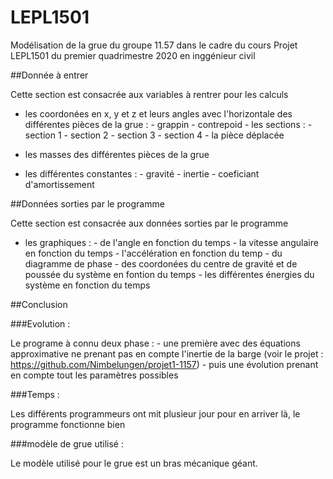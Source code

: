 # LEPL1501
Modélisation de la grue du groupe 11.57 dans le cadre du cours Projet LEPL1501 du premier quadrimestre 2020 en inggénieur civil

##Donnée à entrer

Cette section est consacrée aux variables à rentrer pour les calculs

- les coordonées en x, y et z et leurs angles avec l'horizontale des différentes pièces de la grue :
             - grappin
             - contrepoid
             - les sections :
                    - section 1
                    - section 2
                    - section 3
                    - section 4
             - la pièce déplacée             

- les masses des différentes pièces de la grue
- les différentes constantes :
             - gravité
             - inertie
             - coeficiant d'amortissement

##Données sorties par le programme 

Cette section est consacrée aux données sorties par le programme

- les graphiques :
             - de l'angle en fonction du temps
             - la vitesse angulaire en fonction du temps
             - l'accélération en fonction du temp
             - du diagramme de phase
             - des coordonées du centre de gravité et de poussée du système en fontion du temps
             - les différentes énergies du système en fonction du temps

##Conclusion

###Evolution :

Le programe à connu deux phase : 
             - une première avec des équations approximative ne prenant pas en compte  l'inertie de la barge (voir le projet : https://github.com/Nimbelungen/projet1-1157)
             - puis une évolution prenant en compte tout les paramètres possibles

###Temps : 

Les différents programmeurs ont mit plusieur jour pour en arriver là, le programme fonctionne bien

###modèle de grue utilisé :

Le modèle utilisé pour le grue est un bras mécanique géant. 
